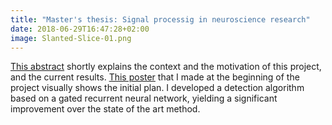 ```yaml
---
title: "Master's thesis: Signal processig in neuroscience research"
date: 2018-06-29T16:47:28+02:00
image: Slanted-Slice-01.png
---
```


[This
abstract](https://docs.google.com/document/d/15s-bZM8kam85nFLLU4uAXUC2fgHxB81u75wtEFhqUVA/edit?usp=sharing)
shortly explains the context and the motivation of this project, and the current
results. [This poster](/Poster-SWR-NERF-retreat.pdf) that I made at the
beginning of the project visually shows the initial plan. I developed a
detection algorithm based on a gated recurrent neural network, yielding a
significant improvement over the state of the art method.
